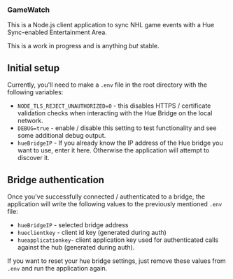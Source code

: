 ### GameWatch

This is a Node.js client application to sync NHL game events with a Hue Sync-enabled Entertainment Area.

This is a work in progress and is anything *but* stable.

## Initial setup
Currently, you'll need to make a `.env` file in the root directory with the following variables:
- `NODE_TLS_REJECT_UNAUTHORIZED=0` - this disables HTTPS / certificate validation checks when interacting with the Hue Bridge on the local network.
- `DEBUG=true` - enable / disable this setting to test functionality and see some additional debug output.
- `hueBridgeIP` - If you already know the IP address of the Hue bridge you want to use, enter it here. Otherwise the application will attempt to discover it.

## Bridge authentication
Once you've successfully connected / authenticated to a bridge, the application will write the following values to the previously mentioned `.env` file:
- `hueBridgeIP` - selected bridge address
- `hueclientkey` - client id key (generated during auth)
- `hueapplicationkey`- client application key used for authenticated calls against the hub (generated during auth).

If you want to reset your hue bridge settings, just remove these values from `.env` and run the application again.